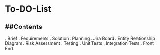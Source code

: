 # To-DO-List

##Contents 
-------------
. Brief
  . Requirements
  . Solution
. Planning
. Jira Board
. Entity Relationship Diagram
. Risk Assessment
. Testing
   . Unit Tests
   . Integration Tests
. Front End 
